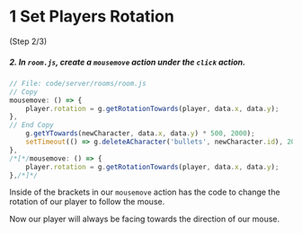 # 1 Set Players Rotation
 (Step 2/3)

##### 2. In `room.js`, create a `mousemove` action under the `click` action.

```javascript
// File: code/server/rooms/room.js
// Copy
mousemove: () => {
	player.rotation = g.getRotationTowards(player, data.x, data.y); 
},
// End Copy
	g.getYTowards(newCharacter, data.x, data.y) * 500, 2000);
	setTimeout(() => g.deleteACharacter('bullets', newCharacter.id), 2000);
},
/*[*/mousemove: () => {
	player.rotation = g.getRotationTowards(player, data.x, data.y); 
},/*]*/
```

Inside of the brackets in our `mousemove` action has the code to change the rotation of our player to follow the mouse.

Now our player will always be facing towards the direction of our mouse.
